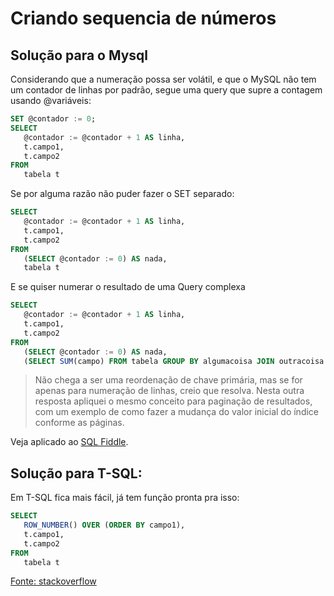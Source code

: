 # Criando sequencia de números 

## Solução para o Mysql 
Considerando que a numeração possa ser volátil, e que o MySQL não tem um contador de linhas por padrão, segue uma query que supre a contagem usando @variáveis:
```sql
SET @contador := 0;
SELECT
   @contador := @contador + 1 AS linha,
   t.campo1,
   t.campo2
FROM
   tabela t
```
Se por alguma razão não puder fazer o SET separado:

```sql
SELECT
   @contador := @contador + 1 AS linha,
   t.campo1,
   t.campo2
FROM
   (SELECT @contador := 0) AS nada,
   tabela t
```
E se quiser numerar o resultado de uma Query complexa

```sql
SELECT
   @contador := @contador + 1 AS linha,
   t.campo1,
   t.campo2
FROM
   (SELECT @contador := 0) AS nada,
   (SELECT SUM(campo) FROM tabela GROUP BY algumacoisa JOIN outracoisa ... ) AS t
```

> Não chega a ser uma reordenação de chave primária, mas se for apenas para numeração de linhas, creio que resolva. Nesta outra resposta apliquei o mesmo conceito para paginação de resultados, com um exemplo de como fazer a mudança do valor inicial do índice conforme as páginas.

Veja aplicado ao [SQL Fiddle](http://sqlfiddle.com/#!2/3e75e7).

## Solução para T-SQL:
Em T-SQL fica mais fácil, já tem função pronta pra isso:

```sql
SELECT
   ROW_NUMBER() OVER (ORDER BY campo1),
   t.campo1,
   t.campo2
FROM
   tabela t
```

[Fonte: stackoverflow](https://pt.stackoverflow.com/questions/43888/numera%C3%A7%C3%A3o-sequencial-dos-resultados-de-uma-query) 